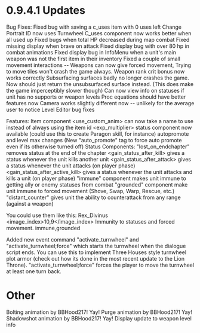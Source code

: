 # 0.9.4.1 Updates

Bug Fixes:
Fixed bug with saving a c_uses item with 0 uses left
Change Portrait ID now uses Turnwheel
C_uses component now works better when all used up
Fixed bugs when total HP decreased during map combat
Fixed missing display when brave on attack
Fixed display bug with over 80 hp in combat animations
Fixed display bug in InfoMenu when a unit's main weapon was not the first item in their inventory
Fixed a couple of small movement interactions -- Weapons can now give forced movement, Trying to move tiles won't crash the game always.
Weapon rank crit bonus now works correctly
Subsurfacing surfaces badly no longer crashes the game. Now should just return the unsubsurfaced surface instead. (This does make the game imperceptibly slower though)
Can now view info on statuses if unit has no supports or weapon levels
Proc equations should have better features now
Camera works slightly different now -- unlikely for the average user to notice
Level Editor bug fixes


Features:
Item component <use_custom_anim> can now take a name to use instead of always using the item id
<exp_multiplier> status component now available (could use this to create Paragon skill, for instance)
autopromote and level max changes (New "auto_promote" tag to force auto promote even if its otherwise turned off)
Status Components:
"lost_on_endchapter" removes status at the end of the chapter
<gain_status_after_kill> gives a status whenever the unit kills another unit
<gain_status_after_attack> gives a status whenever the unit attacks (on player phase)
<gain_status_after_active_kill> gives a status whenever the unit attacks and kills a unit (on player phase)
"immune" component makes unit immune to getting ally or enemy statuses from combat
"grounded" component make unit immune to forced movement (Shove, Swap, Warp, Rescue, etc.)
"distant_counter" gives unit the ability to counterattack from any range (against a weapon)

You could use them like this:
    <status name="Rex Divinus">
        <id>Rex_Divinus</id>
        <image_index>10,9</image_index>
        <desc>Immunity to statuses and forced movement.</desc>
        <components>immune,grounded</components>
    </status>

Added new event command "activate_turnwheel" and "activate_turnwheel;force" which starts the turnwheel when the dialogue script ends. You can use this to implement Three Houses style turnwheel plot armor (check out how its done in the most recent update to the Lion Throne). "activate_turnwheel;force" forces the player to move the turnwheel at least one turn back.

# Other
Bolting animation by BBHood217! Yay!
Purge animation by BBHood217! Yay!
Shadowshot animation by BBHood217! Yay!
Display update to weapon level info